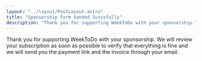 ```yaml
---
layout: "../layout/PostLayout.astro"
title: "Sponsorship Form Sended Suscefully"
description: "Thank you for supporting WeekToDo with your sponsorship."
---
```


Thank you for supporting WeekToDo with your sponsorship. We will review your subscription as soon as possible to verify that everything is fine and we will send you the payment link and the invoice through your email.